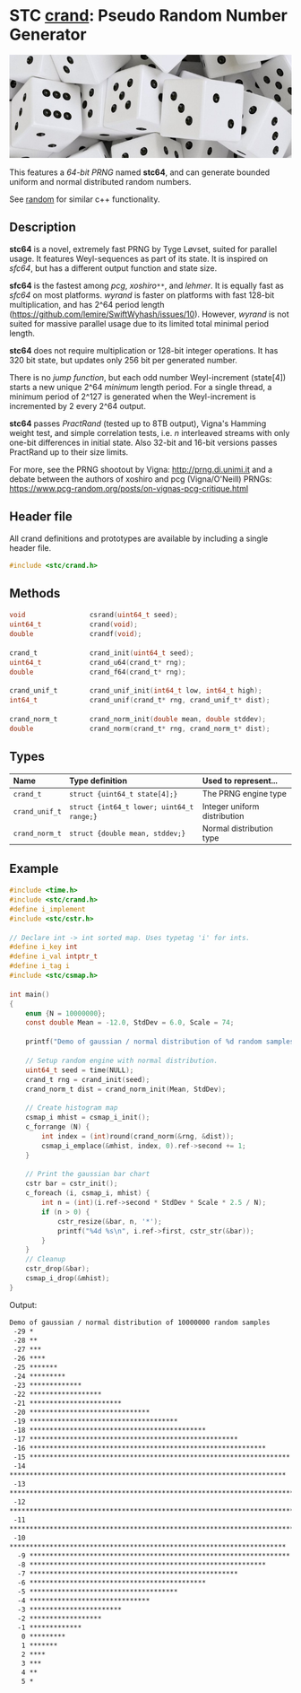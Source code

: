 # STC [crand](../include/stc/crand.h): Pseudo Random Number Generator
![Random](pics/random.jpg)

This features a *64-bit PRNG* named **stc64**, and can generate bounded uniform and normal
distributed random numbers.

See [random](https://en.cppreference.com/w/cpp/header/random) for similar c++ functionality.

## Description

**stc64** is a novel, extremely fast PRNG by Tyge Løvset, suited for parallel usage. It features
Weyl-sequences as part of its state. It is inspired on *sfc64*, but has a different output function
and state size.

**sfc64** is the fastest among *pcg*, *xoshiro`**`*, and *lehmer*. It is equally fast as *sfc64* on
most platforms. *wyrand* is faster on platforms with fast 128-bit multiplication, and has 2^64 period
length (https://github.com/lemire/SwiftWyhash/issues/10). However, *wyrand* is not suited for massive
parallel usage due to its limited total minimal period length.

**stc64** does not require multiplication or 128-bit integer operations. It has 320 bit state,
but updates only 256 bit per generated number.

There is no *jump function*, but each odd number Weyl-increment (state[4]) starts a new
unique 2^64 *minimum* length period. For a single thread, a minimum period of 2^127 is generated
when the Weyl-increment is incremented by 2 every 2^64 output.

**stc64** passes *PractRand* (tested up to 8TB output), Vigna's Hamming weight test, and simple
correlation tests, i.e. *n* interleaved streams with only one-bit differences in initial state.
Also 32-bit and 16-bit versions passes PractRand up to their size limits.

For more, see the PRNG shootout by Vigna: http://prng.di.unimi.it and a debate between the authors of
xoshiro and pcg (Vigna/O'Neill) PRNGs: https://www.pcg-random.org/posts/on-vignas-pcg-critique.html

## Header file

All crand definitions and prototypes are available by including a single header file.
```c
#include <stc/crand.h>
```

## Methods

```c
void                csrand(uint64_t seed);                                // seed global stc64 prng
uint64_t            crand(void);                                          // global crand_u64(rng)
double              crandf(void);                                         // global crand_f64(rng)

crand_t             crand_init(uint64_t seed);                            // stc64_init(s) is deprecated
uint64_t            crand_u64(crand_t* rng);                              // range [0, 2^64 - 1]
double              crand_f64(crand_t* rng);                              // range [0.0, 1.0)

crand_unif_t        crand_unif_init(int64_t low, int64_t high);           // uniform-distribution
int64_t             crand_unif(crand_t* rng, crand_unif_t* dist);         // range [low, high]

crand_norm_t        crand_norm_init(double mean, double stddev);          // normal-distribution
double              crand_norm(crand_t* rng, crand_norm_t* dist);
```
## Types

| Name               | Type definition                           | Used to represent...         |
|:-------------------|:------------------------------------------|:-----------------------------|
| `crand_t`          | `struct {uint64_t state[4];}`             | The PRNG engine type         |
| `crand_unif_t`     | `struct {int64_t lower; uint64_t range;}` | Integer uniform distribution |
| `crand_norm_t`     | `struct {double mean, stddev;}`           | Normal distribution type     |

## Example
```c
#include <time.h>
#include <stc/crand.h>
#define i_implement
#include <stc/cstr.h>

// Declare int -> int sorted map. Uses typetag 'i' for ints.
#define i_key int
#define i_val intptr_t
#define i_tag i
#include <stc/csmap.h>

int main()
{
    enum {N = 10000000};
    const double Mean = -12.0, StdDev = 6.0, Scale = 74;

    printf("Demo of gaussian / normal distribution of %d random samples\n", N);

    // Setup random engine with normal distribution.
    uint64_t seed = time(NULL);
    crand_t rng = crand_init(seed);
    crand_norm_t dist = crand_norm_init(Mean, StdDev);

    // Create histogram map
    csmap_i mhist = csmap_i_init();
    c_forrange (N) {
        int index = (int)round(crand_norm(&rng, &dist));
        csmap_i_emplace(&mhist, index, 0).ref->second += 1;
    }

    // Print the gaussian bar chart
    cstr bar = cstr_init();
    c_foreach (i, csmap_i, mhist) {
        int n = (int)(i.ref->second * StdDev * Scale * 2.5 / N);
        if (n > 0) {
            cstr_resize(&bar, n, '*');
            printf("%4d %s\n", i.ref->first, cstr_str(&bar));
        }
    }
    // Cleanup
    cstr_drop(&bar);
    csmap_i_drop(&mhist);
}
```
Output:
```
Demo of gaussian / normal distribution of 10000000 random samples
 -29 *
 -28 **
 -27 ***
 -26 ****
 -25 *******
 -24 *********
 -23 *************
 -22 ******************
 -21 ***********************
 -20 ******************************
 -19 *************************************
 -18 ********************************************
 -17 ****************************************************
 -16 ***********************************************************
 -15 *****************************************************************
 -14 *********************************************************************
 -13 ************************************************************************
 -12 *************************************************************************
 -11 ************************************************************************
 -10 *********************************************************************
  -9 *****************************************************************
  -8 ***********************************************************
  -7 ****************************************************
  -6 ********************************************
  -5 *************************************
  -4 ******************************
  -3 ***********************
  -2 ******************
  -1 *************
   0 *********
   1 *******
   2 ****
   3 ***
   4 **
   5 *
```
